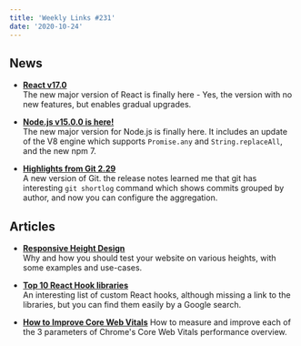 ```yaml
---
title: 'Weekly Links #231'
date: '2020-10-24'
---
```


## News

- **[React v17.0](https://reactjs.org/blog/2020/10/20/react-v17.html)**  
  The new major version of React is finally here - Yes, the version with no new features, but enables gradual upgrades.

- **[Node.js v15.0.0 is here!](https://nodejs.medium.com/node-js-v15-0-0-is-here-deb00750f278)**  
  The new major version for Node.js is finally here. It includes an update of the V8 engine which supports `Promise.any` and `String.replaceAll`, and the new npm 7.

- **[Highlights from Git 2.29](https://github.blog/2020-10-19-git-2-29-released/)**  
   A new version of Git. the release notes learned me that git has interesting `git shortlog` command which shows commits grouped by author, and now you can configure the aggregation.

## Articles

- **[Responsive Height Design](https://ishadeed.com/article/responsive-design-height/)**  
  Why and how you should test your website on various heights, with some examples and use-cases.

- **[Top 10 React Hook libraries](https://dev.to/bornfightcompany/top-10-react-hook-libraries-4065)**  
  An interesting list of custom React hooks, although missing a link to the libraries, but you can find them easily by a Google search.

- **[How to Improve Core Web Vitals](https://simonhearne.com/2020/core-web-vitals/)**
  How to measure and improve each of the 3 parameters of Chrome's Core Web Vitals performance overview.
